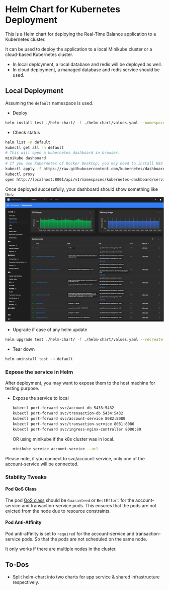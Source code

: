 # Helm Chart for Kubernetes Deployment

This is a Helm chart for deploying the Real-Time Balance application to a Kubernetes cluster.

It can be used to deploy the application to a local Minikube cluster or a cloud-based Kubernetes cluster.

* In local deployment, a local database and redis will be deployed as well.
* In cloud deployment, a managed database and redis service should be used.

## Local Deployment

Assuming the `default` namespace is used. 

* Deploy 
```bash
helm install test ./helm-chart/ -f ./helm-chart/values.yaml --namespace default
```
* Check status
```bash
helm list -n default
kubectl get all -n default
# This will open a kubernetes dashboard in browser.
minikube dashboard
# If you use Kubernetes of Docker Desktop, you may need to install K8S Dashboard.
kubectl apply -f https://raw.githubusercontent.com/kubernetes/dashboard/v2.7.0/aio/deploy/recommended.yaml
kubectl proxy
open http://localhost:8001/api/v1/namespaces/kubernetes-dashboard/services/https:kubernetes-dashboard:/proxy/
```
Once deployed successfully, your dashboard should show something like this:
![K8s Dashboard](../docs/img/Dashboard.png)

* Upgrade if case of any helm update
```bash
helm upgrade test ./helm-chart/ -f ./helm-chart/values.yaml --recreate-pods -n default
```
* Tear down
```bash
helm uninstall test -n default
```

### Expose the service in Helm

After deployment, you may want to expose them to the host machine for testing purpose.

* Expose the service to local
    ```bash
    kubectl port-forward svc/account-db 5433:5432
    kubectl port-forward svc/transaction-db 5434:5432
    kubectl port-forward svc/account-service 8082:8080
    kubectl port-forward svc/transaction-service 8081:8080
    kubectl port-forward svc/ingress-nginx-controller 8080:80
    ```
  OR using minikube if the k8s cluster was in local.
    ```bash
    minikube service account-service --url
    ```

Please note, if you connect to svc/account-service, only one of the account-service will be connected.

### Stability Tweaks

#### Pod QoS Class

The pod [QoS class](https://kubernetes.io/docs/concepts/workloads/pods/pod-qos/) should be `Guaranteed` or `BestEffort` for the account-service and transaction-service pods. 
This ensures that the pods are not evicted from the node due to resource constraints.

#### Pod Anti-Affinity

Pod anti-affinity is set to `required` for the account-service and transaction-service pods.
So that the pods are not scheduled on the same node.

It only works if there are multiple nodes in the cluster.

## To-Dos

* Split helm-chart into two charts for app service & shared infrastructure respectively.
